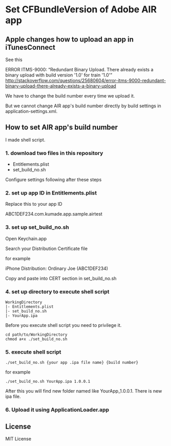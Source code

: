 # Set CFBundleVersion of Adobe AIR app

## Apple changes how to upload an app in iTunesConnect

See this

ERROR ITMS-9000: “Redundant Binary Upload. There already exists a binary upload with build version '1.0' for train '1.0'” <http://stackoverflow.com/questions/25680604/error-itms-9000-redundant-binary-upload-there-already-exists-a-binary-upload>

We have to change the build number every time we upload it.

But we cannot change AIR app's build number directly by build settings in application-settings.xml.


## How to set AIR app's build number

I made shell script.

### 1. download two files in this repository

- Entitlements.plist
- set_build_no.sh

Configure settings following after these steps


### 2. set up app ID in Entitlements.plist

Replace this to your app ID

ABC1DEF234.com.kumade.app.sample.airtest

### 3. set up set_build_no.sh

Open Keychain.app

Search your Distribution Certificate file

for example

iPhone Distribution: Ordinary Joe (ABC1DEF234)

Copy and paste into CERT section in set_build_no.sh


### 4. set up directory to execute shell script

```
WorkingDirectory
|- Entitlements.plist
|- set_build_no.sh
|- YourApp.ipa
```

Before you execute shell script you need to privilege it.

```
cd path/to/WorkingDirectory
chmod a+x ./set_build_no.sh
```


### 5. execute shell script

```
./set_build_no.sh {your app .ipa file name} {build number}
```

for example

```
./set_build_no.sh YourApp.ipa 1.0.0.1
```

After this you will find new folder named like YourApp_1.0.0.1. There is new ipa file.

### 6. Upload it using ApplicationLoader.app



## License
MIT License
